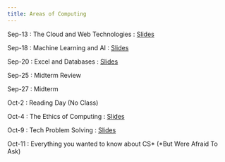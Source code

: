 ```yaml
---
title: Areas of Computing
---
```


Sep-13
: The Cloud and Web Technologies
    : [Slides](/CS1010/materials/slides/08%20-%20The%20Cloud%20and%20Web%20Technologies.pdf)

Sep-18
: Machine Learning and AI
    : [Slides](/CS1010/materials/slides/09%20-%20Machine%20Learning%20and%20AI.pdf)

Sep-20
: Excel and Databases
    : [Slides](/CS1010/materials/slides/10%20-%20Spreadsheets%20and%20Databases.pdf)

Sep-25
: Midterm Review

Sep-27
: Midterm

Oct-2
: Reading Day (No Class)

Oct-4
: The Ethics of Computing
    : [Slides](/CS1010/materials/slides/11%20-%20Ethics.pdf)

Oct-9
: Tech Problem Solving
    : [Slides](/CS1010/materials/slides/07%20-%20Tech%20Problem%20Solving.pdf)

Oct-11
: Everything you wanted to know about CS* (*But Were Afraid To Ask)
